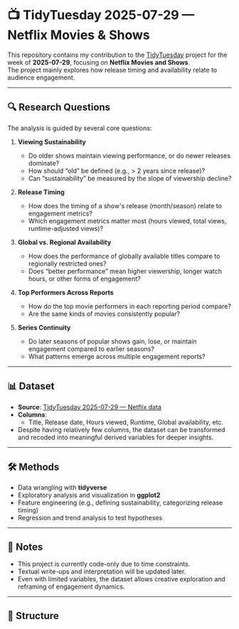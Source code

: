 # 📺 TidyTuesday 2025-07-29 — Netflix Movies & Shows

This repository contains my contribution to the [TidyTuesday](https://github.com/rfordatascience/tidytuesday) project for the week of **2025-07-29**, focusing on **Netflix Movies and Shows**.  
The project mainly explores how release timing and availability relate to audience engagement.

---

## 🔍 Research Questions

The analysis is guided by several core questions:

1. **Viewing Sustainability**
   - Do older shows maintain viewing performance, or do newer releases dominate?  
   - How should “old” be defined (e.g., > 2 years since release)?  
   - Can “sustainability” be measured by the slope of viewership decline?

2. **Release Timing**
   - How does the timing of a show's release (month/season) relate to engagement metrics?  
   - Which engagement metrics matter most (hours viewed, total views, runtime-adjusted views)?

3. **Global vs. Regional Availability**
   - How does the performance of globally available titles compare to regionally restricted ones?  
   - Does “better performance” mean higher viewership, longer watch hours, or other forms of engagement?

4. **Top Performers Across Reports**
   - How do the top movie performers in each reporting period compare?  
   - Are the same kinds of movies consistently popular?

5. **Series Continuity**
   - Do later seasons of popular shows gain, lose, or maintain engagement compared to earlier seasons?  
   - What patterns emerge across multiple engagement reports?

---

## 📊 Dataset

- **Source**: [TidyTuesday 2025-07-29 — Netflix data](https://github.com/rfordatascience/tidytuesday/blob/main/data/2025/2025-07-29/readme.md)  
- **Columns**:  
  - Title, Release date, Hours viewed, Runtime, Global availability, etc.  
- Despite having relatively few columns, the dataset can be transformed and recoded into meaningful derived variables for deeper insights.

---

## 🛠 Methods

- Data wrangling with **tidyverse**  
- Exploratory analysis and visualization in **ggplot2**  
- Feature engineering (e.g., defining sustainability, categorizing release timing)  
- Regression and trend analysis to test hypotheses

---

## 🚧 Notes

- This project is currently code-only due to time constraints.  
- Textual write-ups and interpretation will be updated later.  
- Even with limited variables, the dataset allows creative exploration and reframing of engagement dynamics.

---

## 📂 Structure
